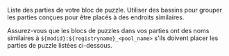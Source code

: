 Liste des parties de votre bloc de puzzle. Utiliser des bassins pour grouper les parties conçues pour être placés à des endroits similaires.

Assurez-vous que les blocs de puzzles dans vos parties ont des noms similaires à `${modid}:${registryname}_<pool_name>` s'ils doivent placer les parties de puzzle listées ci-dessous.
